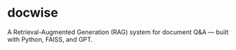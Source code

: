 # docwise
A Retrieval-Augmented Generation (RAG) system for document Q&amp;A — built with Python, FAISS, and GPT.

